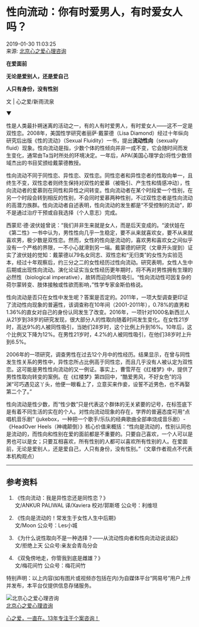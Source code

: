 # 性向流动：你有时爱男人，有时爱女人吗？

2019-01-30 11:03:25  
来源: [北京心之爱心理咨询](https://www.163.com/dy/media/T1481614600591.html)  

**在爱面前**

**无论是爱别人，还是爱自己**

**人只有身份，没有性别**

文 | 心之爱/新雨流泉

▼

性是人类最扑朔迷离的活动之一，有的人有时爱男人，有时爱女人——这不一定是双性恋。2008年，美国性学研究者丽萨·戴蒙德（Lisa Diamond）经过十年纵向研究后出版《性的流动》（Sexual Fluidity）一书，提出**流动性向**（sexually fluid）现象。性向流动是指，少数个体的性倾向并非一成不变，它会随时间而发生变化，通常由Ta当时所处的环境决定。一年后，APA(美国心理学会)将性少数领域杰出的书目奖颁给戴蒙德教授。

性向流动不同于同性恋、异性恋、双性恋。同性恋者和异性恋者的性取向单一，且终生不变，双性恋者则终生保持对双性的爱慕（被吸引、产生性和情感冲动），性向流动者的爱慕则在同性和异性之间转变。性向流动者在某个时段爱一个性别，在另一个时段会转到相反的性别，不会同时爱慕两种性别，不过双性恋者是性向流动的高潜力族群。性向流动者自述表明，性向流动的发生都是“不受控制的流动”，即不是通过治疗干预或自我选择（个人意志）完成。

西蒙尼·德·波伏娃曾说：“我们并非生来就是女人，而是后天变成的。“波伏娃在《第二性》一书中认为，男性性向几乎一生稳定，要不从来就喜欢女，要不从来就喜欢男，极少数是双性恋。然而，女性的性向是流动的，喜欢男和喜欢女之间似乎没有一个严格的界限，一不小心就滑到另一端。戴蒙德的研究（文章开头提到）证实了波伏娃的觉知：戴蒙德以79名女同志、双性恋和“无归类”的女性为实验范本，经过十年观察后，约三分之二的女性经历过性向流动。研究表明，女性人生中后期或出现性向流动。演化论证实当女性经历更年期时，将不再对男性拥有生理的必然性（biological imperative），故转而迎向同性吸引。“性向流动性可因复杂的荷尔蒙转变、肢体接触或性欲而影响，”性学专家金斯伯格说。

性向流动是否只在女性中发生呢？答案是否定的。2011年，一项大型调查更印证了流动性向现象的普遍性，该调查称在10年间（2001-2011年），0.78%的直男和1.36%的直女对自己的身份认同发生了改变。2016年，一项针对1000名新西兰人从21岁到38岁的研究发现，很大部分人的性取向随着时间发生变化。在女性21岁时，高达9%的人被同性吸引，当她们28岁时，这个比例上升到16%。10年后，这个比例又下降为12%。在男性21岁时，4.2%的人被同性吸引，在他们38岁时上升到6.5%。

2006年的一项研究，调查男性在过去12个月中的性经历。结果显示，在曾与同性发生性关系的男性中，异性恋所占比例高于同性恋，而且几乎没有人被认定为双性恋。这可能是男性性向流动的又一例证。事实上，曹雪芹在《红楼梦》中，提供了男性性取向转变的案例。在《红楼梦》第四回中，“酷爱男风，不好女色”的冯渊“可巧遇见这丫头，他便一眼看上了，立意买来作妾，设誓不近男色，也不再娶第二个了。”

性向流动是性少数，而“性少数”只是代表这个群体的无关紧要的记号，在标签底下是有着不同生活的实在的个人。对性向流动现象的存在，学界的普遍态度可用“点唱机音乐剧” (jukebox，一种把一个歌手/乐队的经典歌曲全部串烧成音乐剧）-《HeadOver Heels（神魂颠倒）》核心价值来概括：“性向是流动的，性别认同也是流动的，而性向和性别在爱的面前都是不重要的。只要自己喜欢，一个人可以是男也可以是女；只要互相喜欢，所有性别的人都可以喜欢所有性别的人。在爱面前，无论是爱别人，还是爱自己，人只有身份，没有性别。”（文章作者观点不代表本机构观点）

---

## 参考资料

1. 《性向流动：我是异性恋还是同性恋？》  
   文/ANKUR PALIWAL 译/Xaviera 校对/郭斯塔 公众号：利维坦

2. 《性向是流动的！常发生于女性人生中后期》  
   文/Moon 公众号：Les小城

3. 《为什么说性取向不是一种选择？——从流动性向者和性向流动说谈起》  
   文/拒绝上天 公众号:亲友会青岛分会

4. 《双兔傍地走，你管我到底是雌雄？》  
   文/梅花间竹 公众号：梅花间竹

特别声明：以上内容(如有图片或视频亦包括在内)为自媒体平台“网易号”用户上传并发布，本平台仅提供信息存储服务。

![北京心之爱心理咨询](https://nimg.ws.126.net/?url=http://dingyue.ws.126.net/LWVNgJkGrzLH31r4EZAn52Tq56qSxrFSa8VCHWY2zHSE91534053513059.jpeg&thumbnail=160y160&quality=80&type=jpg)  
[北京心之爱心理咨询](https://www.163.com/dy/media/T1481614600591.html)  

[心之爱，一直在。13年专注于个案咨询！](https://www.163.com/dy/media/T1481614600591.html)